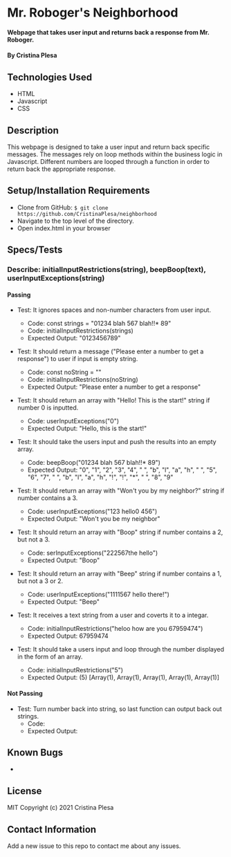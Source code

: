 # Mr. Roboger's Neighborhood

#### Webpage that takes user input and returns back a response from Mr. Roboger.

#### By Cristina Plesa

## Technologies Used

* HTML
* Javascript
* CSS

## Description

This webpage is designed to take a user input and return back specific messages. The messages rely on loop methods within the business logic in Javascript. Different numbers are looped through a function in order to return back the appropriate response.

## Setup/Installation Requirements

* Clone from GitHub: `$ git clone https://github.com/CristinaPlesa/neighborhood`
* Navigate to the top level of the directory.
* Open index.html in your browser

## Specs/Tests

### Describe: initialInputRestrictions(string), beepBoop(text), userInputExceptions(string)

#### Passing

* Test: It ignores spaces and non-number characters from user input.
  * Code: const strings = "01234 blah 567 blah!!* 89"
  * Code: initialInputRestrictions(strings)
  * Expected Output: "0123456789"

* Test: It should return a message ("Please enter a number to get a response") to user if input is empty string.
  * Code: const noString = ""
  * Code: initialInputRestrictions(noString)
  * Expected Output: "Please enter a number to get a response"

* Test: It should return an array with "Hello! This is the start!" string if number 0 is inputted.
  * Code: userInputExceptions("0")
  * Expected Output: "Hello, this is the start!"

* Test: It should take the users input and push the results into an empty array.
  * Code: beepBoop("01234 blah 567 blah!!* 89")
  * Expected Output: "0", "1", "2", "3", "4", " ", "b", "l", "a", "h", " ", "5", "6", "7", " ", "b", "l", "a", "h", "!", "!", "*", " ", "8", "9"

* Test: It should return an array with "Won't you by my neighbor?" string if number contains a 3.
  * Code: userInputExceptions("123 hello0 456")
  * Expected Output: "Won't you be my neighbor"

* Test: It should return an array with "Boop" string if number contains a 2, but not a 3.
  * Code: serInputExceptions("222567the hello")
  * Expected Output: "Boop"

* Test: It should return an array with "Beep" string if number contains a 1, but not a 3 or 2.
  * Code: userInputExceptions("1111567 hello there!")
  * Expected Output: "Beep"

* Test: It receives a text string from a user and coverts it to a integar.
  * Code: initialInputRestrictions("heloo how are you 67959474")
  * Expected Output: 67959474

* Test: It should take a users input and loop through the number displayed in the form of an array.
  * Code: initialInputRestrictions("5")
  * Expected Output: (5) [Array(1), Array(1), Array(1), Array(1), Array(1)]

#### Not Passing

* Test: Turn number back into string, so last function can output back out strings.
  * Code: 
  * Expected Output:

## Known Bugs

* 

## License

MIT Copyright (c) 2021 Cristina Plesa

## Contact Information

Add a new issue to this repo to contact me about any issues.